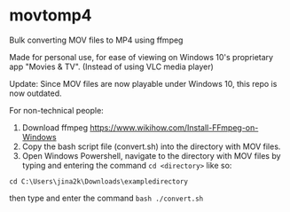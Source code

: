 # movtomp4
Bulk converting MOV files to MP4 using ffmpeg

Made for personal use, for ease of viewing on Windows 10's proprietary app "Movies & TV". (Instead of using VLC media player)

Update: Since MOV files are now playable under Windows 10, this repo is now outdated.

For non-technical people:

1. Download ffmpeg https://www.wikihow.com/Install-FFmpeg-on-Windows
2. Copy the bash script file (convert.sh) into the directory with MOV files.
3. Open Windows Powershell, navigate to the directory with MOV files by typing and entering the command `cd <directory>` like so:

`cd C:\Users\jina2k\Downloads\exampledirectory`

then type and enter the command `bash ./convert.sh`
